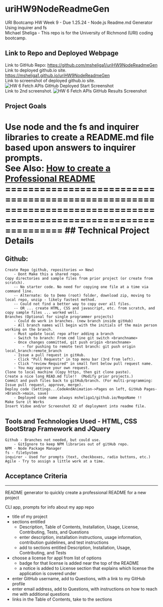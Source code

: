 # uriHW9NodeReadmeGen
URI Bootcamp HW Week 9 - Due 1.25.24 - Node.js Readme.md Generator Using inquirer and fs  
Michael Sheliga - This repo is for the University of Richmond (URI) coding bootcamp.   

## Link to Repo and Deployed Webpage    
Link to GitHub Repo: https://github.com/msheliga1/uriHW9NodeReadmeGen    
Link to deployed github.io site. https://msheliga1.github.io/uriHW9NodeReadmeGen   
Link to screenshot of deployed github.io site. ![HW 6 Fetch APIs GitHub Deployed Start Screenshot](./assets/images/WorkingScreenshot.PNG)    
Link to 2nd screenshot. ![HW 6 Fetch APIs GitHub Results Screenshot](./assets/images/ResultsScreenshot.PNG)   

## Project Goals  
Use node and the fs and inquirer libraries to create a README.md file based upon answers to inquirer prompts.  
See Also: [How to create a Professional README](https://coding-boot-camp.github.io/full-stack/github/professional-readme-guide)
==================================================================================================================   ## Technical Project Details    
==================================================================================================================  
## Github:   
    Create Repo (github, repositories => New)   
        - Dont Make this a shared repo.  
    Copy directories and sample files from prior project (or create from scratch).  
        -- No starter code. No need for copying one file at a time via command line.  
        -- Alternate: Go to Demo (root) folder, download zip, moving to local repo, unzip - likely fastest method.     
        -- Could not find a better way to copy over all files.    
        -- OR ... create HTML, CSS and javascript, etc. from scratch, and copy sample files ... worked well.
    Branches (Optional for single programmer projects)  
        - Could do work in branches. (new branch inside gitHub)    
        - All branch names will begin with the initials of the main person working on the branch.  
        - Must update local repo after adding a branch  
        - Switch to branch: From cmd line git switch <branchname>   
        - Once changes committed, git push origin <branchname>  
            - for pushing to remote test branch: git push origin local_branch:remote_branch  
        - Issue a pull request in gitHub.  
        - Click "Pull Requests" in top menu bar (3rd from left).  
        - Click "review Required" in small font below pull request name.  
        - You may approve your own request.  
    Clone to local machine (Copy https, then git clone paste).    
    Create a nice long READ.md file!!  (Modify prior projects.)   
    Commit and push files back to gitHub/branch. (For multi-programming: Issue pull request, approve, merge).  
    Deploy code (Settings...CodeAndAnimation->Pages on left, GitHub Pages->Branch->main, save)  
        - Deployed code name always msheliga1/github.io/RepoName !!  
    Make Sure it Works   
    Insert Vidoe and/or Screenshot X2 of deployment into readme file. 
  
## Tools and Technologies Used - HTML, CSS BootStrap Framework and JQuery   
    Github - Branches not needed, but could use.  
        - GitIgnore to keep NPM libraries out of gitHub repo.
    NPM - Node Package Manager
    fs - fileSystem   
    inquirer - Used for prompts (text, checkboxes, radio buttons, etc.)
    Agile - Try to assign a little work at a time.   

## Acceptance Criteria   
-----------------------  
README generator to quickly create a professional README for a new project

CLI app, prompts for info about my app repo
 - title of my project 
 - sections entitled 
    - Description, Table of Contents, Installation, Usage, License, Contributing, Tests, and Questions
    - enter description, installation instructions, usage information, contribution guidelines, and test instructions
    - add to sections entitled Description, Installation, Usage, Contributing, and Tests
- choose a license for appl from list of options
    - badge for that license is added near the top of the README
    - a notice is added to License section that explains which license the application is covered under
- enter GitHub username, add to Questions, with a link to my GitHub profile
- enter email address, add to Questions, with instructions on how to reach me with additional questions
- links in the Table of Contents, take to the sections
